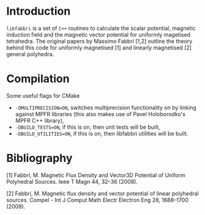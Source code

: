 # Introduction
`libfabbri` is a set of `C++` routines to calculate the scalar potential, 
magnetic induction field and the magnetic vector potential for uniformly 
magetised tetrahedra. The original papers by Massimo Fabbri [1,2] outline
the theory behind this code for uniformly magnetised [1] and linearly
magnetised [2] general polyhedra.

# Compilation

Some useful flags for CMake

* `-DMULTIPRECISION=ON`, switches multiprecision functionality on by linking against MPFR libraries (this also makes use of Pavel Holoborodko's MPFR C++ library),
* `-DBUILD_TESTS=ON`, if this is on, then unit tests will be built,
* `-DBUILD_UTILITIES=ON`, if this is on, then libfabbri utilities will be built.

# Bibliography
[1] Fabbri, M. Magnetic Flux Density and Vector3D Potential of Uniform Polyhedral Sources. Ieee T Magn 44, 32–36 (2008).

[2] Fabbri, M. Magnetic flux density and vector potential of linear polyhedral sources. Compel - Int J Comput Math Electr Electron Eng 28, 1688–1700 (2009).
 
